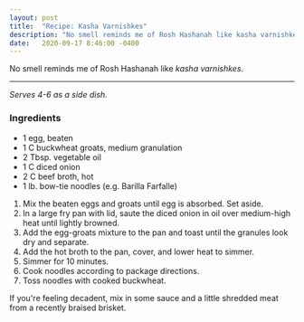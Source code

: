 ```yaml
---
layout: post
title:  "Recipe: Kasha Varnishkes"
description: "No smell reminds me of Rosh Hashanah like kasha varnishkes."
date:   2020-09-17 8:46:00 -0400
---
```


No smell reminds me of Rosh Hashanah like _kasha varnishkes_.

---

_Serves 4-6 as a side dish._

### Ingredients

* 1 egg, beaten
* 1 C buckwheat groats, medium granulation
* 2 Tbsp. vegetable oil
* 1 C diced onion
* 2 C beef broth, hot
* 1 lb. bow-tie noodles (e.g. Barilla Farfalle)

1. Mix the beaten eggs and groats until egg is absorbed. Set aside.
1. In a large fry pan with lid, saute the diced onion in oil over medium-high heat until lightly browned.
1. Add the egg-groats mixture to the pan and toast until the granules look dry and separate.
1. Add the hot broth to the pan, cover, and lower heat to simmer.
1. Simmer for 10 minutes.
1. Cook noodles according to package directions.
1. Toss noodles with cooked buckwheat.

If you're feeling decadent, mix in some sauce and a little shredded meat from a recently braised brisket.

